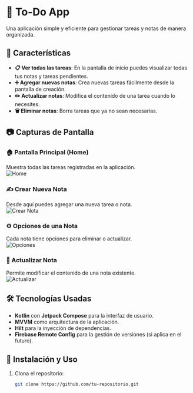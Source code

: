 # 📌 To-Do App  
Una aplicación simple y eficiente para gestionar tareas y notas de manera organizada.  

## 🚀 Características  
- **📋 Ver todas las tareas**: En la pantalla de inicio puedes visualizar todas tus notas y tareas pendientes.  
- **➕ Agregar nuevas notas**: Crea nuevas tareas fácilmente desde la pantalla de creación.  
- **✏️ Actualizar notas**: Modifica el contenido de una tarea cuando lo necesites.  
- **🗑️ Eliminar notas**: Borra tareas que ya no sean necesarias.  

## 📷 Capturas de Pantalla  

### 🏠 Pantalla Principal (Home)  
Muestra todas las tareas registradas en la aplicación.  
![Home](readme/screenshot/1.png)  

### ✍️ Crear Nueva Nota  
Desde aquí puedes agregar una nueva tarea o nota.  
![Crear Nota](readme/screenshot/2.png)  

### ⚙️ Opciones de una Nota  
Cada nota tiene opciones para eliminar o actualizar.  
![Opciones](readme/screenshot/3.png)  

### 🔄 Actualizar Nota  
Permite modificar el contenido de una nota existente.  
![Actualizar](readme/screenshot/4.png)  

## 🛠️ Tecnologías Usadas  
- **Kotlin** con **Jetpack Compose** para la interfaz de usuario.  
- **MVVM** como arquitectura de la aplicación.  
- **Hilt** para la inyección de dependencias.  
- **Firebase Remote Config** para la gestión de versiones (si aplica en el futuro).  

## 📌 Instalación y Uso  

1. Clona el repositorio:  
   ```sh
   git clone https://github.com/tu-repositorio.git

